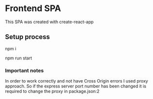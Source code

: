 # Frontend SPA

This SPA was created with create-react-app

## Setup process

npm i

npm run start

### Important notes

In order to work correctly and not have Cross Origin errors I used proxy approach. So if the express server port number has been changed it is required to change the proxy in package.json:2
